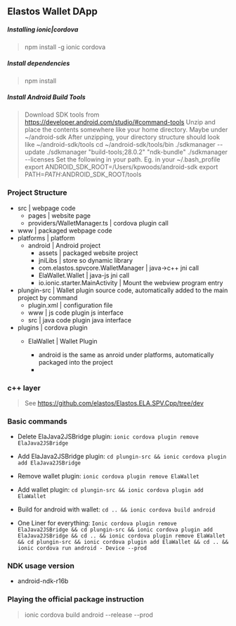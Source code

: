 ## Elastos Wallet DApp

##### Installing ionic|cordova
> npm install -g ionic cordova
##### Install dependencies
> npm install
##### Install Android Build Tools
> Download SDK tools from https://developer.android.com/studio/#command-tools 
> Unzip and place the contents somewhere like your home directory. Maybe under ~/android-sdk 
> After unzipping, your directory structure should look like ~/android-sdk/tools
> cd ~/android-sdk/tools/bin
> ./sdkmanager --update
> ./sdkmanager "build-tools;28.0.2" "ndk-bundle"
> ./sdkmanager --licenses
> Set the following in your path. Eg. in your ~/.bash_profile
> export ANDROID_SDK_ROOT=/Users/kpwoods/android-sdk
> export PATH=$PATH:$ANDROID_SDK_ROOT/tools

### Project Structure

- src | webpage code
    - pages | website page
    - providers/WalletManager.ts | cordova plugin call
- www | packaged webpage code
- platforms | platform
    - android | Android project
        - assets | packaged website project
        - jniLibs | store so dynamic library
        - com.elastos.spvcore.WalletManager | java->c++ jni call
        - ElaWallet.Wallet | java-js jni call
        - io.ionic.starter.MainActivity | Mount the webview program entry
- plungin-src | Wallet plugin source code, automatically added to the main project by command
    - plugin.xml | configuration file
    - www | js code plugin js interface
    - src | java code plugin java interface
- plugins | cordova plugin
    - ElaWallet | Wallet Plugin
       
        - android is the same as anroid under platforms, automatically packaged into the project
        -
### c++ layer
> See https://github.com/elastos/Elastos.ELA.SPV.Cpp/tree/dev


### Basic commands
* Delete ElaJava2JSBridge plugin: `ionic cordova plugin remove ElaJava2JSBridge`
* Add ElaJava2JSBridge plugin: `cd plungin-src && ionic cordova plugin add ElaJava2JSBridge`

* Remove wallet plugin: `ionic cordova plugin remove ElaWallet`
* Add wallet plugin: `cd plungin-src && ionic cordova plugin add ElaWallet`
* Build for android with wallet: `cd .. && ionic cordova build android`
* One Liner for everything: `Ionic cordova plugin remove ElaJava2JSBridge && cd plungin-src && ionic cordova plugin add ElaJava2JSBridge && cd .. && ionic cordova plugin remove ElaWallet && cd plungin-src && ionic cordova plugin add ElaWallet && cd .. && ionic cordova run android - Device --prod
`

### NDK usage version
* android-ndk-r16b

### Playing the official package instruction
> ionic cordova build android --release --prod